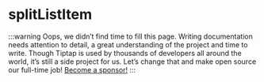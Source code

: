 # splitListItem

:::warning
Oops, we didn’t find time to fill this page. Writing documentation needs attention to detail, a great understanding of the project and time to write. Though Tiptap is used by thousands of developers all around the world, it’s still a side project for us. Let’s change that and make open source our full-time job! [Become a sponsor!](https://github.com/sponsors/ueberdosis)
:::
